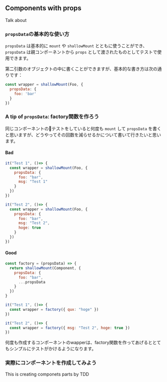 ## Components with props

Talk about


### `propsData`の基本的な使い方

`propsData` は基本的に `mount` や `shallowMount` とともに使うことができ、 `propsData` は親コンポーネントから `props` として渡されたものとしてテストで使用できます。

第二引数のオブジェクトの中に書くことができますが、基本的な書き方は次の通りです：

```js
const wrapper = shallowMount(Foo, {
  propsData: {
    foo: 'bar'
  }
})
```

### A tip of `propsData`: factory関数を作ろう

同じコンポーネントのテストをしていると何度も `mount` して `propsData` を書くと思いますが、どうやってその回数を減らせるかについて書いて行きたいと思います。

#### Bad

```js
it("Test 1", ()=> {
  const wrapper = shallowMount(Foo, {
    propsData: {
      foo: "bar",
      msg: "Test 1"
    }
  })
})

it("Test 2", ()=> {
  const wrapper = shallowMount(Foo, {
    propsData: {
      foo: "bar",
      msg: "Test 2",
      hoge: true
    }
  })
})
```

#### Good

```js
const factory = (propsData) => {
  return shallowMount(Component, {
    propsData: {
      foo: "bar",
      ...propsData
    }
  })
}

it("Test 1", ()=> {
  const wrapper = factory({ qux: "hoge" })
})

it("Test 2", ()=> {
  const wrapper = factory({ msg: "Test 2", hoge: true })
})
```

何度も作成するコンポーネントのwapperは、factory関数を作ってあげるととてもシンプルにテストがかけるようになります。

### 実際にコンポーネントを作成してみよう


This is creating componets parts by TDD 


